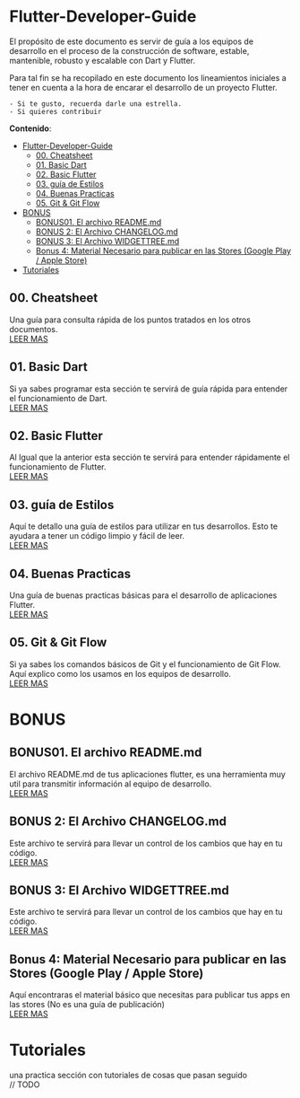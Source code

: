 # Flutter-Developer-Guide

El propósito de este documento es servir de guía a los equipos de desarrollo en el proceso de la construcción de software, estable, mantenible, robusto y escalable con Dart y Flutter.

Para tal fin se ha recopilado en este documento los lineamientos iniciales a tener en cuenta a la hora de encarar el desarrollo de un proyecto Flutter. 


    - Si te gusto, recuerda darle una estrella. 
    - Si quieres contribuir

**Contenido**: 

- [Flutter-Developer-Guide](#flutter-developer-guide)
  - [00. Cheatsheet](#00-cheatsheet)
  - [01. Basic Dart](#01-basic-dart)
  - [02. Basic Flutter](#02-basic-flutter)
  - [03. guía de Estilos](#03-guía-de-estilos)
  - [04. Buenas Practicas](#04-buenas-practicas)
  - [05. Git & Git Flow](#05-git--git-flow)
- [BONUS](#bonus)
  - [BONUS01. El archivo README.md](#bonus01-el-archivo-readmemd)
  - [BONUS 2: El Archivo CHANGELOG.md](#bonus-2-el-archivo-changelogmd)
  - [BONUS 3: El Archivo WIDGETTREE.md](#bonus-3-el-archivo-widgettreemd)
  - [Bonus 4: Material Necesario para publicar en las Stores (Google Play / Apple Store)](#bonus-4-material-necesario-para-publicar-en-las-stores-google-play--apple-store)
- [Tutoriales](#tutoriales)


## 00. Cheatsheet
Una guía para consulta rápida de los puntos tratados en los otros documentos.  
[LEER MAS](es/guia/00_cheatsheet.md)

## 01. Basic Dart
Si ya sabes programar esta sección te servirá de guía rápida para entender el funcionamiento de Dart.  
[LEER MAS](es/guia/01_dart_basico.md)

## 02. Basic Flutter
Al Igual que la anterior esta sección te servirá para entender rápidamente el funcionamiento de Flutter.  
[LEER MAS](es/guia/02_flutter_basico.md)

## 03. guía de Estilos
Aquí te detallo una guía de estilos para utilizar en tus desarrollos. Esto te ayudara a tener un código limpio y fácil de  leer.  
[LEER MAS](es/guia/03_guia_de_estilos.md)

## 04. Buenas Practicas
Una guía de buenas practicas básicas para el desarrollo de aplicaciones Flutter.   
[LEER MAS](es/guia/04_buenas_practicas.md)

## 05. Git & Git Flow
Si ya sabes los comandos básicos de Git y el funcionamiento de Git Flow. 
Aquí explico como los usamos en los equipos de desarrollo.  
[LEER MAS](es/guia/05_git_git_flow.md)


# BONUS

## BONUS01. El archivo README.md 
El archivo README.md de tus aplicaciones flutter, es una herramienta muy util para transmitir información al equipo de desarrollo.   
[LEER MAS](es/bonus/01_archivo_readme.md)

## BONUS 2: El Archivo CHANGELOG.md 
Este archivo te servirá para llevar un control de los cambios que hay en tu código.    
[LEER MAS](es/bonus/02_archivo_changelog.md)

## BONUS 3: El Archivo WIDGETTREE.md 
Este archivo te servirá para llevar un control de los cambios que hay en tu código.    
[LEER MAS ](es/bonus/03_archivo%20widgettree.md)

## Bonus 4: Material Necesario para publicar en las Stores (Google Play / Apple Store)
Aquí encontraras el material básico que necesitas para publicar tus apps en las stores (No es una guía de publicación)   
[LEER MAS](es/bonus/04_materiales_stores.md)

# Tutoriales
una practica sección con tutoriales de cosas que pasan seguido  
// TODO






